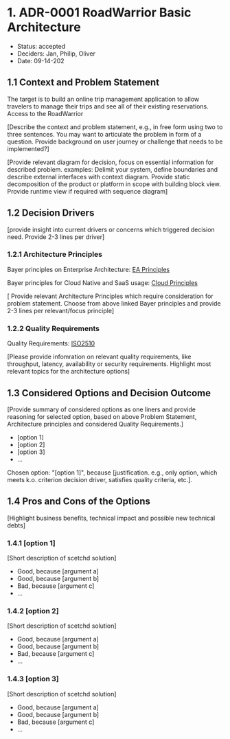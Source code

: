 # 1. ADR-0001 RoadWarrior Basic Architecture 
<!-- Architecture Decision Record for relevant/important architecture or design decisions with product, cross product or platforms. The general purpose is to make the problem statement, conflicting requirements and analyzed solutions explicit. Use for important decisions and focus on essential information and diagramming. -->

* Status: accepted <!-- mandatory -->
* Deciders: Jan, Philip, Oliver <!-- mandatory -->
* Date: 09-14-202 <!-- mandatory -->

## 1.1 Context and Problem Statement

The target is to build an online trip management application to allow travelers to manage their trips and see all of their existing reservations.
Access to the RoadWarrior 

[Describe the context and problem statement, e.g., in free form using two to three sentences. You may want to articulate the problem in form of a question. Provide background on user journey or challenge that needs to be implemented?]

[Provide relevant diagram for decision, focus on essential information for described problem. examples: Delimit your system, define boundaries and describe external interfaces with context diagram. Provide static decomposition of the product or platform in scope with building block view. Provide runtime view if required with sequence diagram]

## 1.2 Decision Drivers

[provide insight into current drivers or concerns which triggered decision need. Provide 2-3 lines per driver]

### 1.2.1 Architecture Principles

Bayer principles on Enterprise Architecture: [EA Principles](https://bayergroup.sharepoint.com/sites/ArchitectureHub/Shared%20Documents/Forms/AllItems.aspx?id=%2Fsites%2FArchitectureHub%2FShared%20Documents%2FArchitecture%20Artifacts%2FEA%5FPrinciples%5FOne%5FPager%2Epdf&parent=%2Fsites%2FArchitectureHub%2FShared%20Documents%2FArchitecture%20Artifacts)

Bayer principles for Cloud Native and SaaS usage: [Cloud Principles](https://bayergroup.sharepoint.com/sites/ArchitectureHub/_layouts/15/Doc.aspx?sourcedoc=%7B0D008775-857C-41C3-87ED-AA7AF2E32097%7D&file=2021-12-09%20-%20Cloud%20Principles.pptx&action=edit&mobileredirect=true&DefaultItemOpen=1)

[ Provide relevant Architecture Principles which require consideration for problem statement. Choose from above linked Bayer principles and provide 2-3 lines per relevant/focus principle]

### 1.2.2 Quality Requirements
Quality Requirements: [ISO2510](https://iso25000.com/index.php/en/iso-25000-standards/iso-25010)

[Please provide infomration on relevant quality requirements, like throughput, latency, availability or security requirements. Highlight most relevant topics for the architecture options]

## 1.3 Considered Options and Decision Outcome

[Provide summary of considered options as one liners and provide reasoning for  selected option, based on above Problem Statement, Architecture principles and considered Quality Requirements.]

* [option 1]
* [option 2]
* [option 3]
* … <!-- numbers of options can vary -->

Chosen option: "[option 1]", because [justification. e.g., only option, which meets k.o. criterion decision driver, satisfies quality criteria, etc.].

## 1.4 Pros and Cons of the Options <!-- optional -->

[Highlight business benefits, technical impact and possible new technical debts]

### 1.4.1 [option 1]

[Short description of scetchd solution]

* Good, because [argument a]
* Good, because [argument b]
* Bad, because [argument c]
* … <!-- numbers of pros and cons can vary -->

### 1.4.2 [option 2]

[Short description of scetchd solution]

* Good, because [argument a]
* Good, because [argument b]
* Bad, because [argument c]
* … <!-- numbers of pros and cons can vary -->

### 1.4.3 [option 3]

[Short description of scetchd solution]

* Good, because [argument a]
* Good, because [argument b]
* Bad, because [argument c] 
* … <!-- numbers of pros and cons can vary -->